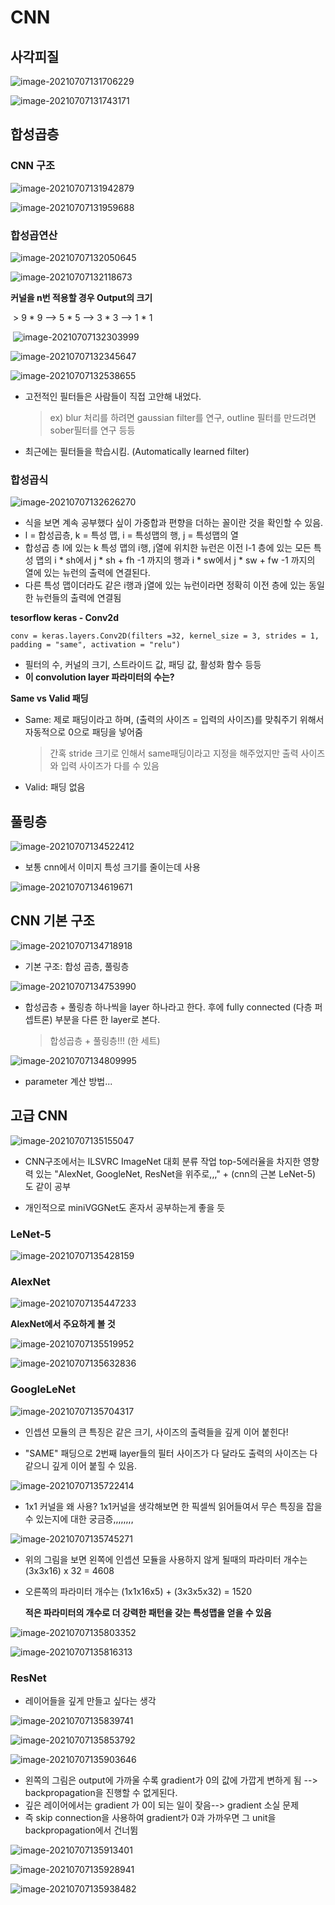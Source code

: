 # CNN



## 사각피질



![image-20210707131706229](C:\Users\User\AppData\Roaming\Typora\typora-user-images\image-20210707131706229.png)

![image-20210707131743171](C:\Users\User\AppData\Roaming\Typora\typora-user-images\image-20210707131743171.png)



## 합성곱층



### CNN 구조

![image-20210707131942879](C:\Users\User\AppData\Roaming\Typora\typora-user-images\image-20210707131942879.png)



![image-20210707131959688](C:\Users\User\AppData\Roaming\Typora\typora-user-images\image-20210707131959688.png)



### 합성곱연산

![image-20210707132050645](C:\Users\User\AppData\Roaming\Typora\typora-user-images\image-20210707132050645.png)



![image-20210707132118673](C:\Users\User\AppData\Roaming\Typora\typora-user-images\image-20210707132118673.png)

**커널을 n번 적용할 경우 Output의 크기**

​		 > 9 * 9 --> 5 * 5 --> 3 * 3 --> 1 * 1



​	![image-20210707132303999](C:\Users\User\AppData\Roaming\Typora\typora-user-images\image-20210707132303999.png)



![image-20210707132345647](C:\Users\User\AppData\Roaming\Typora\typora-user-images\image-20210707132345647.png)



![image-20210707132538655](C:\Users\User\AppData\Roaming\Typora\typora-user-images\image-20210707132538655.png)



+ 고전적인 필터들은 사람들이 직접 고안해 내었다. 

  > ex) blur 처리를 하려면 gaussian filter를 연구, outline 필터를 만드려면 sober필터를 연구 등등

+ 최근에는 필터들을 학습시킴. (Automatically learned filter)





### 합성곱식

![image-20210707132626270](C:\Users\User\AppData\Roaming\Typora\typora-user-images\image-20210707132626270.png)



+ 식을 보면 계속 공부했다 싶이 가중합과 편향을 더하는 꼴이란 것을 확인할 수 있음. 
+ l = 합성곱층, k = 특성 맵, i = 특성맵의 행, j = 특성맵의 열
+ 합성곱 층 l에 있는 k 특성 맵의 i행, j열에 위치한 뉴런은 이전 l-1 층에 있는 모든 특성 맵의 i * sh에서 j * sh + fh -1 까지의 행과 i * sw에서 j * sw + fw -1 까지의 열에 있는 뉴런의 출력에 연결된다. 
+ 다른 특성 맵이더라도 같은 i행과  j열에 있는 뉴런이라면 정확히 이전 층에 있는 동일한 뉴런들의 출력에 연결됨



**tesorflow keras - Conv2d**

`conv = keras.layers.Conv2D(filters =32, kernel_size = 3, strides = 1, padding = "same", activation = "relu")`

- 필터의 수, 커널의 크기, 스트라이드 값, 패딩 값, 활성화 함수 등등
- **이 convolution layer 파라미터의 수는?**



**Same vs Valid 패딩**

+ Same: 제로 패딩이라고 하며, (출력의 사이즈 = 입력의 사이즈)를 맞춰주기 위해서 자동적으로 0으로 패딩을 넣어줌

  > 간혹 stride 크기로 인해서 same패딩이라고 지정을 해주었지만 출력 사이즈와 입력 사이즈가 다를 수 있음

+ Valid: 패딩 없음

### 

## 풀링층



![image-20210707134522412](C:\Users\User\AppData\Roaming\Typora\typora-user-images\image-20210707134522412.png)

+ 보통 cnn에서 이미지 특성 크기를 줄이는데 사용

  

![image-20210707134619671](C:\Users\User\AppData\Roaming\Typora\typora-user-images\image-20210707134619671.png)





## CNN 기본 구조

![image-20210707134718918](C:\Users\User\AppData\Roaming\Typora\typora-user-images\image-20210707134718918.png)

+ 기본 구조: 합성 곱층, 풀링층





![image-20210707134753990](C:\Users\User\AppData\Roaming\Typora\typora-user-images\image-20210707134753990.png)

+ 합성곱층 + 풀링층 하나씩을 layer 하나라고 한다. 후에 fully connected (다층 퍼셉트론) 부분을 다른 한 layer로 본다. 

  > 합성곱층 + 풀링층!!! (한 세트)





![image-20210707134809995](C:\Users\User\AppData\Roaming\Typora\typora-user-images\image-20210707134809995.png)

+ parameter 계산 방법... 





## 고급 CNN 

![image-20210707135155047](C:\Users\User\AppData\Roaming\Typora\typora-user-images\image-20210707135155047.png)



+ CNN구조에서는 ILSVRC ImageNet 대회 분류 작업 top-5에러율을 차지한 영향력 있는 "AlexNet, GoogleNet, ResNet을 위주로,,," + (cnn의 근본 LeNet-5) 도 같이 공부

+ 개인적으로 miniVGGNet도 혼자서 공부하는게 좋을 듯





### LeNet-5



![image-20210707135428159](C:\Users\User\AppData\Roaming\Typora\typora-user-images\image-20210707135428159.png)



### AlexNet

![image-20210707135447233](C:\Users\User\AppData\Roaming\Typora\typora-user-images\image-20210707135447233.png)



**AlexNet에서 주요하게 볼 것**



![image-20210707135519952](C:\Users\User\AppData\Roaming\Typora\typora-user-images\image-20210707135519952.png)



![image-20210707135632836](C:\Users\User\AppData\Roaming\Typora\typora-user-images\image-20210707135632836.png)





### GoogleLeNet

![image-20210707135704317](C:\Users\User\AppData\Roaming\Typora\typora-user-images\image-20210707135704317.png)



+ 인셉션 모듈의 큰 특징은 같은 크기, 사이즈의 출력들을 깊게 이어 붙힌다!

+ "SAME" 패딩으로 2번째 layer들의 필터 사이즈가 다 달라도 출력의 사이즈는 다 같으니 깊게 이어 붙힐 수 있음.

  

![image-20210707135722414](C:\Users\User\AppData\Roaming\Typora\typora-user-images\image-20210707135722414.png)

+ 1x1 커널을 왜 사용? 1x1커널을 생각해보면 한 픽셀씩 읽어들여서 무슨 특징을 잡을 수 있는지에 대한 궁금증,,,,,,,,



![image-20210707135745271](C:\Users\User\AppData\Roaming\Typora\typora-user-images\image-20210707135745271.png)



+ 위의 그림을 보면 왼쪽에 인셉션 모듈을 사용하지 않게 될때의 파라미터 개수는 (3x3x16) x 32 = 4608

+ 오른쪽의 파라미터 개수는 (1x1x16x5) + (3x3x5x32) = 1520

  **적은 파라미터의 개수로 더 강력한 패턴을 갖는 특성맵을 얻을 수 있음**

  

![image-20210707135803352](C:\Users\User\AppData\Roaming\Typora\typora-user-images\image-20210707135803352.png)



![image-20210707135816313](C:\Users\User\AppData\Roaming\Typora\typora-user-images\image-20210707135816313.png)





### ResNet

+ 레이어들을 깊게 만들고 싶다는 생각

![image-20210707135839741](C:\Users\User\AppData\Roaming\Typora\typora-user-images\image-20210707135839741.png)



![image-20210707135853792](C:\Users\User\AppData\Roaming\Typora\typora-user-images\image-20210707135853792.png)



![image-20210707135903646](C:\Users\User\AppData\Roaming\Typora\typora-user-images\image-20210707135903646.png)

+ 왼쪽의 그림은 output에 가까울 수록 gradient가 0의 값에 가깝게 변하게 됨 --> backpropagation을 진행할 수 없게된다. 
+ 깊은 레이어에서는 gradient 가 0이 되는 일이 잦음--> gradient 소실 문제
+ 즉 skip connection을 사용하여 gradient가 0과 가까우면 그 unit을 backpropagation에서 건너뜀



![image-20210707135913401](C:\Users\User\AppData\Roaming\Typora\typora-user-images\image-20210707135913401.png)



![image-20210707135928941](C:\Users\User\AppData\Roaming\Typora\typora-user-images\image-20210707135928941.png)





![image-20210707135938482](C:\Users\User\AppData\Roaming\Typora\typora-user-images\image-20210707135938482.png)
